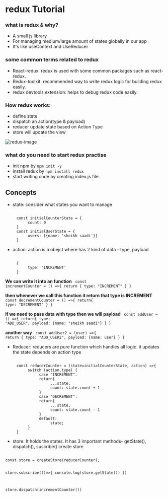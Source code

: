 # redux Tutorial

### what is redux & why?
* A small js library
* For managing medium/large amount of states globally in our app
* It's like useContext and UseReducer

### some common terms related to redux
* React-redux: redux is used with some common packages such as react-redux.
* Redux-toolkit: recommended way to write redux logic for building redux easily.
* redux devtools extension: helps to debug redux code easily. 

### How redux works:
* define state
* dispatch an action(type & payload)
* reducer update state based on Action Type
* store will update the view

![redux-image](https://user-images.githubusercontent.com/28184926/168863620-b2ffa708-8c0b-4b90-b81d-45212248b055.png)

### what do you need to start redux practise
* init npm by `npm init -y`
* install redux by `npm install redux`
* start writing code by creating index.js file.


## Concepts
* state: consider what states you want to manage
<code>
     const initialCounterState = {
          count: 0
     }
     const initialUserState = {
          users: [{name: 'sheikh saadi'}]
     }
</code>


* action: action is a obejct where has 2 kind of data - type, payload
<code>
     {
          type: 'INCREMENT'
     }
</code>

**We can write it into an function**
<code>
     const incrementCounter = () =>{
          return {
               type: "INCREMENT"
          }
     }
</code>

**then whenever we call this function it return that type is INCREMENT**
<code>
     const decrementCounter = () =>{
          return{
               type: "DECREMENT"
          }
     }
</code>

**If we need to pass data with type then we will payload**
<code>
     const addUser = () =>{
          return{
               type: "ADD_USER",
               payload: {name: "sheikh saadi"}
          }
     }
</code>


**another way**
<code>
     const addUser2 = (user) =>{
          return {
               type: "ADD_USER2",
               payload: {name: user}
          }
     }
</code>


* Reducer: reducers are pure function which handles all logic. it updates the state depends on action type
<code>
     const reducerCounter = (state=initialCounterState, action) =>{
          switch (action.type) {
               case "INCREMENT":
               return{
                    ...state,
                    count: state.count + 1
               }
               case "DECREMENT":
               return{
                    ...state,
                    count: state.count - 1
               }
               default:
                    state;
          }
     }
</code>

* store: It holds the states. It has 3 important methods- getState(), dispatch(), suscribe()
create store
<code>
const store = createStore(reducerCounter);

store.subscribe(()=>{
     console.log(store.getState())
})

store.dispatch(incrementCounter())
</code>